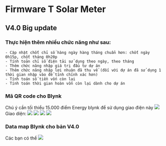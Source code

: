 # Firmware T Solar Meter
## V4.0 Big update
### Thực hiện thêm nhiều chức năng như sau:
	- Cập nhật chốt chỉ số hàng ngày hàng tháng chuẩn hơn: chốt ngày 0h15p, chốt tháng 0h20p
	- Tính toản chỉ số điện tải sử dụng theo ngày, theo tháng
	- Thêm chức năng nhập giá trị đầu tư dự án
	- Thêm chức năng nhập lợi nhuận đã thu về (đối với dự án đã sử dụng 1 thời gian nhập vào để tính chính xác hơn)
	- Tính toán số tiền vốn còn lại
	- Tính toán thời gian hoàn vốn còn lại dành cho dự án

### Mã QR code cho Blynk
Chú ý cần tối thiểu 15.000 điểm Energy blynk để sử dụng giao điện này 
<img src="https://github.com/Tpro4391/Solar-meter/Anh/QR-V4.0.png">
Giao diện:
<img src="https://github.com/Tpro4391/Solar-meter/Anh/1.jpg">
<img src="https://github.com/Tpro4391/Solar-meter/Anh/2.jpg">
<img src="https://github.com/Tpro4391/Solar-meter/Anh/3.jpg">
<img src="https://github.com/Tpro4391/Solar-meter/Anh/4.jpg">

### Data map Blynk cho bản V4.0
Các bạn có thể
<img src="https://github.com/Tpro4391/Solar-meter/Anh/map-blynk-4.0.jpg">




